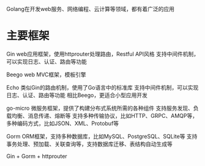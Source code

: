 Golang在开发web服务、网络编程、云计算等领域，都有着广泛的应用

# 主要框架
Gin
web应用框架，使用httprouter处理路由，Restful API风格
支持中间件机制，可以实现日志、认证、路由等功能

Beego
web MVC框架，模板引擎

Echo
类似Gin的路由机制，使用了Go语言中的标准库
支持中间件机制，可以实现日志、认证、路由等功能
相比Beego，更适合小型应用开发

go-micro
微服务框架，提供了构建分布式系统所需的各种组件
支持服务发现、负载均衡、消息传递、熔断等
支持多种传输协议，比如HTTP、GRPC、AMQP等，多种编码方式，比如JSON、XML、Protobuf等

Gorm
ORM框架，支持多种数据库，比如MySQL、PostgreSQL、SQLite等
支持事务处理、预加载、关联查询等，支持数据库迁移、表结构自动生成等


Gin + Gorm + httprouter
